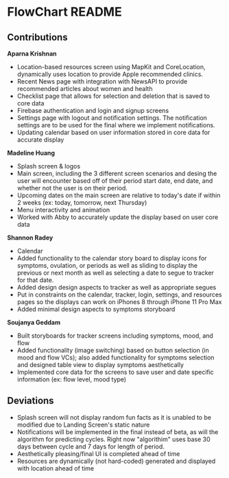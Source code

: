 # FlowChart README
## Contributions
**Aparna Krishnan**
* Location-based resources screen using MapKit and CoreLocation, dynamically uses location to provide Apple recommended clinics. 
* Recent News page with integration with NewsAPI to provide recommended articles about women and health
* Checklist page that allows for selection and deletion that is saved to core data
* Firebase authentication and login and signup screens 
* Settings page with logout and notification settings. The notification settings are to be used for the final where we implement notifications. 
* Updating calendar based on user information stored in core data for accurate display

**Madeline Huang**
* Splash screen & logos
* Main screen, including the 3 different screen scenarios and desing the user will encounter based off of their period start date, end date, and whether not the user is on their period.
* Upcoming dates on the main screen are relative to today's date if within 2 weeks (ex: today, tomorrow, next Thursday)
* Menu interactivity and animation
* Worked with Abby to accurately update the display based on user core data 

**Shannon Radey**
* Calendar
* Added functionality to the calendar story board to display icons for symptoms, ovulation, or periods as well as sliding to
display the previous or next month as well as selecting a date to segue to tracker for that date.
* Added design design aspects to tracker as well as appropriate segues  
* Put in constraints on the calendar, tracker, login, settings, and resources pages so the displays can work on iPhones 8 through iPhone 11 Pro Max
* Added minimal design aspects to symptoms storyboard

**Soujanya Geddam**
* Built storyboards for tracker screens including symptoms, mood, and flow 
* Added functionality (image switching) based on button selection (in mood and flow VCs); also added functionality for symptoms selection and designed table view to display symptoms aesthetically 
* Implemented core data for the screens to save user and date specific information (ex: flow level, mood type)

## Deviations
* Splash screen will not display random fun facts as it is unabled to be modified due to Landing Screen's static nature
* Notifications will be implemented in the final instead of beta, as will the algorithm for predicting cycles. Right now "algorithim" uses base 30 days between cycle and 7 days for length of period. 
* Aesthetically pleasing/final UI is completed ahead of time
* Resources are dynamically (not hard-coded) generated and displayed with location ahead of time
